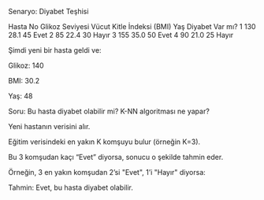 Senaryo: Diyabet Teşhisi

Hasta No	   Glikoz Seviyesi	    Vücut Kitle İndeksi (BMI)	    Yaş	      Diyabet Var mı?
   1	            130                       28.1	              45	            Evet
   2               85	                      22.4	              30	            Hayır
   3	            155	                      35.0	              50	            Evet
   4	             90	                      21.0	              25	            Hayır

Şimdi yeni bir hasta geldi ve:

Glikoz: 140

BMI: 30.2

Yaş: 48

Soru: Bu hasta diyabet olabilir mi?
K-NN algoritması ne yapar?

Yeni hastanın verisini alır.

Eğitim verisindeki en yakın K komşuyu bulur (örneğin K=3).

Bu 3 komşudan kaçı “Evet” diyorsa, sonucu o şekilde tahmin eder.

Örneğin, 3 en yakın komşudan 2’si "Evet", 1’i "Hayır" diyorsa:

Tahmin: Evet, bu hasta diyabet olabilir.

